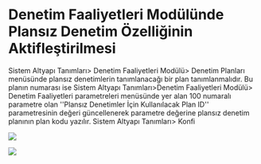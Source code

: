 # Denetim Faaliyetleri Modülünde Plansız Denetim Özelliğinin Aktifleştirilmesi

Sistem Altyapı Tanımları> Denetim Faaliyetleri Modülü> Denetim Planları menüsünde plansız denetimlerin tanımlanacağı bir plan tanımlanmalıdır. Bu planın numarası ise Sistem Altyapı Tanımları>Denetim Faaliyetleri Modülü> Denetim Faaliyetleri parametreleri menüsünde yer alan 100 numaralı parametre olan ''Plansız Denetimler İçin Kullanılacak Plan ID'' parametresinin değeri güncellenerek parametre değerine plansız denetim planının plan kodu yazılır. Sistem Altyapı Tanımları> Konfi

![](https://docsbimser.blob.core.windows.net/imagecontainer/plansız%20denetim%20parametresi-230d5508-9c44-45e4-9b3e-2afaf922678e.png)

![](https://docsbimser.blob.core.windows.net/imagecontainer/''Plansız%20Mı?''%20alanının%20aktifleştirilmesi-77cef08f-d3ac-48e1-a251-a0c64ec4dcf1.png)

